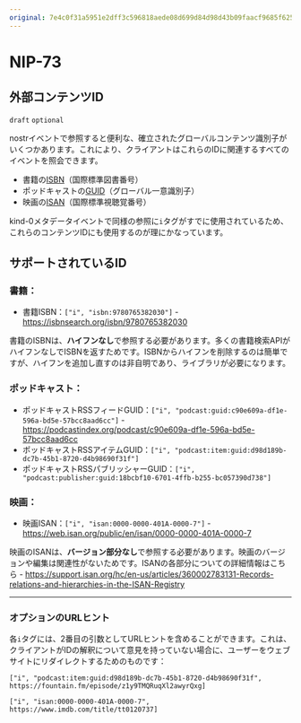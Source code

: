 ```yaml
---
original: 7e4c0f31a5951e2dff3c596818aede08d699d84d98d43b09faacf9685f625356
---
```


NIP-73
======

外部コンテンツID
-------------------------

`draft` `optional`

nostrイベントで参照すると便利な、確立されたグローバルコンテンツ識別子がいくつかあります。これにより、クライアントはこれらのIDに関連するすべてのイベントを照会できます。

- 書籍の[ISBN](https://en.wikipedia.org/wiki/ISBN)（国際標準図書番号）
- ポッドキャストの[GUID](https://podcastnamespace.org/tag/guid)（グローバル一意識別子）
- 映画の[ISAN](https://en.wikipedia.org/wiki/International_Standard_Audiovisual_Number)（国際標準視聴覚番号）

kind-0メタデータイベントで同様の参照に`i`タグがすでに使用されているため、これらのコンテンツIDにも使用するのが理にかなっています。


## サポートされているID

### 書籍：

- 書籍ISBN：`["i", "isbn:9780765382030"]` - https://isbnsearch.org/isbn/9780765382030

書籍のISBNは、**ハイフンなし**で参照する必要があります。多くの書籍検索APIがハイフンなしでISBNを返すためです。ISBNからハイフンを削除するのは簡単ですが、ハイフンを追加し直すのは非自明であり、ライブラリが必要になります。

### ポッドキャスト：

- ポッドキャストRSSフィードGUID：`["i", "podcast:guid:c90e609a-df1e-596a-bd5e-57bcc8aad6cc"]` - https://podcastindex.org/podcast/c90e609a-df1e-596a-bd5e-57bcc8aad6cc
- ポッドキャストRSSアイテムGUID：`["i", "podcast:item:guid:d98d189b-dc7b-45b1-8720-d4b98690f31f"]`
- ポッドキャストRSSパブリッシャーGUID：`["i", "podcast:publisher:guid:18bcbf10-6701-4ffb-b255-bc057390d738"]`

### 映画：

- 映画ISAN：`["i", "isan:0000-0000-401A-0000-7"]` - https://web.isan.org/public/en/isan/0000-0000-401A-0000-7

映画のISANは、**バージョン部分なし**で参照する必要があります。映画のバージョンや編集は関連性がないためです。ISANの各部分についての詳細情報はこちら - https://support.isan.org/hc/en-us/articles/360002783131-Records-relations-and-hierarchies-in-the-ISAN-Registry

---

### オプションのURLヒント

各`i`タグには、2番目の引数としてURLヒントを含めることができます。これは、クライアントがIDの解釈について意見を持っていない場合に、ユーザーをウェブサイトにリダイレクトするためのものです：

`["i", "podcast:item:guid:d98d189b-dc7b-45b1-8720-d4b98690f31f", https://fountain.fm/episode/z1y9TMQRuqXl2awyrQxg]`

`["i", "isan:0000-0000-401A-0000-7", https://www.imdb.com/title/tt0120737]`